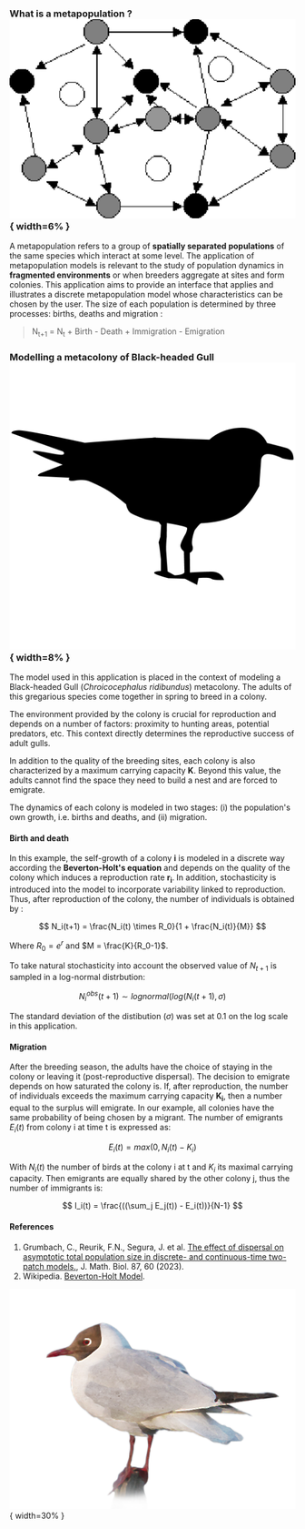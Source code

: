 

### What is a metapopulation ?        		   ![](images/metapopulation.png){ width=6% } 
A metapopulation refers to a group of **spatially separated populations** of the same species which interact at some level. The application of metapopulation models is relevant to the study of population dynamics in **fragmented environments** or when breeders aggregate at sites and form colonies. This application aims to provide an interface that applies and illustrates a discrete metapopulation model whose characteristics can be chosen by the user.
The size of each population is determined by three processes: births, deaths and migration :

>   N<sub>t+1</sub> = N<sub>t</sub>  + Birth - Death + Immigration - Emigration 

### Modelling a metacolony of Black-headed Gull   ![](images/silouette.png){ width=8% } 

The model used in this application is placed in the context of modeling a Black-headed Gull (*Chroicocephalus ridibundus*) metacolony. The adults of this gregarious species come together in spring to breed in a colony. 



The environment provided by the colony is crucial for reproduction and depends on a number of factors: proximity to hunting areas, potential predators, etc. This context directly determines the reproductive success of adult gulls.  

In addition to the quality of the breeding sites, each colony is also characterized by a maximum carrying capacity **K**. Beyond this value, the adults cannot find the space they need to build a nest and are forced to emigrate. 

The dynamics of each colony is modeled in two stages: (i) the population's own growth, i.e. births and deaths, and (ii) migration.

#### Birth and death
In this example, the self-growth of a colony **i** is modeled in a discrete way according the **Beverton-Holt's equation** and depends on the quality of the colony which induces a reproduction rate **r<sub>i</sub>**. In addition, stochasticity is introduced into the model to incorporate variability linked to reproduction. Thus, after reproduction of the colony, the number of individuals is obtained by : 


$$
N_i(t+1) = \frac{N_i(t) \times R_0}{1 + \frac{N_i(t)}{M}}
$$

Where $R_0 = e^r$ and $M = \frac{K}{R_0-1}$. 

To take natural stochasticity into account the observed value of $N_{t+1}$ is sampled in a log-normal distrbution: 

$$
N^{obs}_i(t+1) \sim lognormal(log(N_i(t+1), \sigma)
$$

The standard deviation of the distibution ($\sigma$) was set at 0.1 on the log scale in this application. 

#### Migration
After the breeding season, the adults have the choice of staying in the colony or leaving it (post-reproductive dispersal).  The decision to emigrate depends on how saturated the colony is. If, after reproduction, the number of individuals exceeds the maximum carrying capacity **K<sub>i</sub>**, then a number equal to the surplus will emigrate. In our example, all colonies have the same probability of being chosen by a migrant.
The number of emigrants $E_i(t)$ from colony i at time t is expressed as: 

$$
E_i(t) = max(0, N_i(t)-K_i)
$$

With $N_i(t)$ the number of birds at the colony i at t and $K_i$ its maximal carrying capacity. Then emigrants are equally shared by the other colony j, thus the number of immigrants is: 

$$
I_i(t) = \frac{((\sum_j E_j(t)) - E_i(t))}{N-1}
$$

#### References
1. Grumbach, C., Reurik, F.N., Segura, J. et al. [The effect of dispersal on asymptotic total population size in discrete- and continuous-time two-patch models.](https://link.springer.com/article/10.1007/s00285-023-01984-8), J. Math. Biol. 87, 60 (2023).
2. Wikipedia. [Beverton-Holt Model](https://en.wikipedia.org/wiki/Beverton%E2%80%93Holt_model).

![](images/mouette_rieuse.png){ width=30% }



